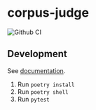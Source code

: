 # corpus-judge

![Github CI](https://github.com/justmars/corpus-judge/actions/workflows/main.yml/badge.svg)

## Development

See [documentation](https://justmars.github.io/corpus-judge).

1. Run `poetry install`
2. Run `poetry shell`
3. Run `pytest`

